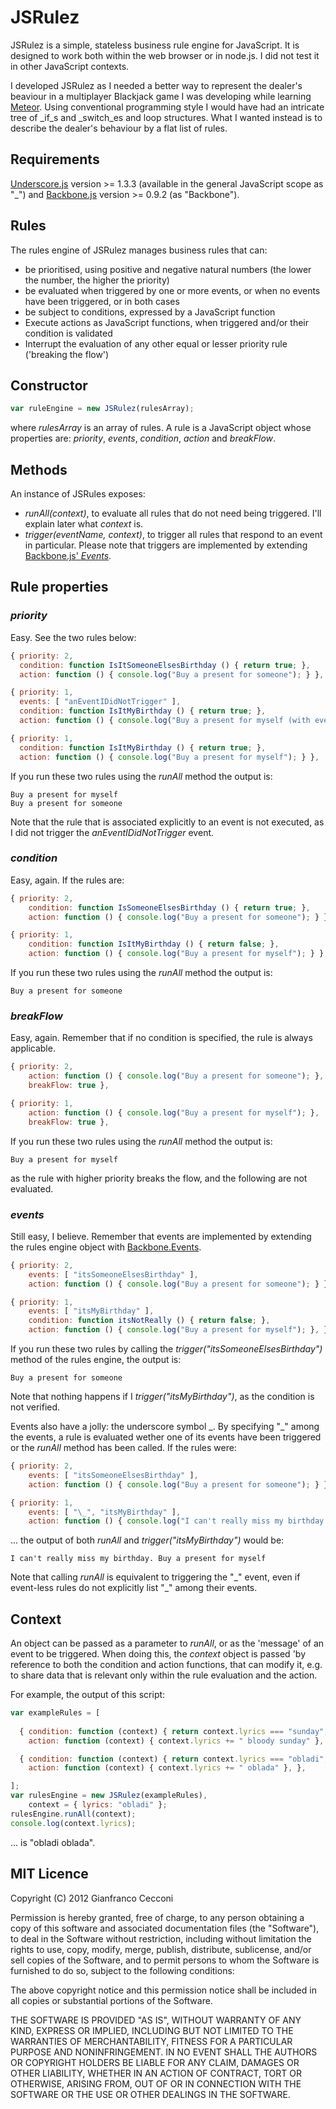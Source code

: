 # JSRulez
JSRulez is a simple, stateless business rule engine for JavaScript. It is 
designed to work both within the web browser or in node.js. I did not test it
in other JavaScript contexts.

I developed
JSRulez as I needed a better way to represent the dealer's beaviour in a multiplayer
Blackjack game I was developing while learning [Meteor](http://www.meteor.com).
Using conventional programming style I would have had an intricate tree of _if_s
and _switch_es and loop structures. What I wanted instead is to describe the
dealer's behaviour by a flat list of rules.

## Requirements
[Underscore.js](http://underscorejs.org/) version >= 1.3.3 (available in the
general JavaScript scope as "\_") and [Backbone.js](http://backbonejs.org/) 
version >= 0.9.2 (as "Backbone").

## Rules
The rules engine of JSRulez manages business rules that can:

* be prioritised, using positive and negative natural numbers (the lower the 
number, the higher the priority)
* be evaluated when triggered by one or more events, or when no events have
been triggered, or in both cases 
* be subject to conditions, expressed by a JavaScript function
* Execute actions as JavaScript functions, when triggered and/or their condition 
is validated 
* Interrupt the evaluation of any other equal or lesser priority rule ('breaking
the flow')

## Constructor

```JavaScript
var ruleEngine = new JSRulez(rulesArray);
```

where _rulesArray_ is an array of rules. A rule is a JavaScript object whose 
properties are: _priority_, _events_, _condition_, _action_ and _breakFlow_.

## Methods
An instance of JSRules exposes:

* _runAll(context)_, to evaluate all rules that do
not need being triggered. I'll explain later what _context_ is.
* _trigger(eventName, context)_, to trigger all rules that respond to an event
in particular. Please note that triggers are implemented by extending 
[Backbone.js' _Events_](http://backbonejs.org/#Events).


## Rule properties

### _priority_
Easy. See the two rules below:

```JavaScript
{ priority: 2,
  condition: function IsItSomeoneElsesBirthday () { return true; },
  action: function () { console.log("Buy a present for someone"); } },

{ priority: 1,
  events: [ "anEventIDidNotTrigger" ],
  condition: function IsItMyBirthday () { return true; },
  action: function () { console.log("Buy a present for myself (with event)"); } },

{ priority: 1,
  condition: function IsItMyBirthday () { return true; },
  action: function () { console.log("Buy a present for myself"); } },
```

If you run these two rules using the _runAll_ method the output is:

```
Buy a present for myself
Buy a present for someone
```

Note that the rule that is associated explicitly to an event is not executed, as 
I did not trigger the _anEventIDidNotTrigger_ event.

### _condition_ 
Easy, again. If the rules are:

```JavaScript
{ priority: 2,
	condition: function IsSomeoneElsesBirthday () { return true; },
	action: function () { console.log("Buy a present for someone"); } },

{ priority: 1,
	condition: function IsItMyBirthday () { return false; },
	action: function () { console.log("Buy a present for myself"); } },
```

If you run these two rules using the _runAll_ method the output is:

```
Buy a present for someone
```

### _breakFlow_
Easy, again. Remember that if no condition is specified, the rule is always 
applicable. 

```JavaScript
{ priority: 2,
	action: function () { console.log("Buy a present for someone"); },
	breakFlow: true },

{ priority: 1,
	action: function () { console.log("Buy a present for myself"); }, 
	breakFlow: true },
```

If you run these two rules using the _runAll_ method the output is:

```
Buy a present for myself
```

as the rule with higher priority breaks the flow, and the following are not
evaluated.

### _events_
Still easy, I believe. Remember that events are implemented by extending the
rules engine object with [Backbone.Events](http://backbonejs.org/#Events).

```JavaScript
{ priority: 2,
	events: [ "itsSomeoneElsesBirthday" ],
	action: function () { console.log("Buy a present for someone"); } },

{ priority: 1,
	events: [ "itsMyBirthday" ],
	condition: function itsNotReally () { return false; },
	action: function () { console.log("Buy a present for myself"); }, },
```

If you run these two rules by calling the _trigger("itsSomeoneElsesBirthday")_ 
method of the rules engine, the output is:

```
Buy a present for someone
```

Note that nothing happens if I _trigger("itsMyBirthday")_, as the condition is 
not verified.

Events also have a jolly: the underscore symbol \_. By specifying "\_" among the 
events, a rule is evaluated wether one of its events have been triggered or the
_runAll_ method has been called. If the rules were:

```JavaScript
{ priority: 2,
	events: [ "itsSomeoneElsesBirthday" ],
	action: function () { console.log("Buy a present for someone"); } },

{ priority: 1,
	events: [ "\_", "itsMyBirthday" ],
	action: function () { console.log("I can't really miss my birthday. Buy a present for myself"); }, },
```

... the output of both _runAll_ and _trigger("itsMyBirthday")_ would be:

```
I can't really miss my birthday. Buy a present for myself
```

Note that calling _runAll_ is equivalent to triggering the "\_" event, even if
event-less rules do not explicitly list "\_" among their events.

## Context
An object can be passed as a parameter to _runAll_, or as the 'message' of an 
event to be triggered. When doing this, the _context_ object is passed 'by 
reference to both the condition and action functions, that can modify it, e.g. 
to share data that is relevant only within the rule evaluation and the action.

For example, the output of this script:

```JavaScript
var exampleRules = [
		
  { condition: function (context) { return context.lyrics === "sunday"; },
    action: function (context) { context.lyrics += " bloody sunday" }, },

  { condition: function (context) { return context.lyrics === "obladi"; },
    action: function (context) { context.lyrics += " oblada" }, },

];
var rulesEngine = new JSRulez(exampleRules),
    context = { lyrics: "obladi" };
rulesEngine.runAll(context);
console.log(context.lyrics);
```

... is "obladi oblada".

## MIT Licence
Copyright (C) 2012 Gianfranco Cecconi

Permission is hereby granted, free of charge, to any person obtaining a copy of this software and associated documentation files (the "Software"), to deal in the Software without restriction, including without limitation the rights to use, copy, modify, merge, publish, distribute, sublicense, and/or sell copies of the Software, and to permit persons to whom the Software is furnished to do so, subject to the following conditions:

The above copyright notice and this permission notice shall be included in all copies or substantial portions of the Software.

THE SOFTWARE IS PROVIDED "AS IS", WITHOUT WARRANTY OF ANY KIND, EXPRESS OR IMPLIED, INCLUDING BUT NOT LIMITED TO THE WARRANTIES OF MERCHANTABILITY, FITNESS FOR A PARTICULAR PURPOSE AND NONINFRINGEMENT. IN NO EVENT SHALL THE AUTHORS OR COPYRIGHT HOLDERS BE LIABLE FOR ANY CLAIM, DAMAGES OR OTHER LIABILITY, WHETHER IN AN ACTION OF CONTRACT, TORT OR OTHERWISE, ARISING FROM, OUT OF OR IN CONNECTION WITH THE SOFTWARE OR THE USE OR OTHER DEALINGS IN THE SOFTWARE.
